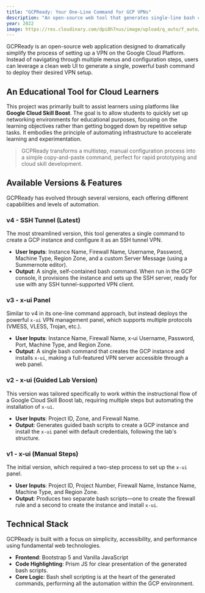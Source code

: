 ```yaml
---
title: "GCPReady: Your One-Line Command for GCP VPNs"
description: "An open-source web tool that generates single-line bash commands to instantly deploy various VPN configurations on Google Cloud Platform."
year: 2022
image: https://res.cloudinary.com/dpi8h7nus/image/upload/q_auto/f_auto/v1754878220/gcp-ready.png
---
```


GCPReady is an open-source web application designed to dramatically simplify the process of setting up a VPN on the Google Cloud Platform. Instead of navigating through multiple menus and configuration steps, users can leverage a clean web UI to generate a single, powerful bash command to deploy their desired VPN setup.

## An Educational Tool for Cloud Learners

This project was primarily built to assist learners using platforms like **Google Cloud Skill Boost**. The goal is to allow students to quickly set up networking environments for educational purposes, focusing on the learning objectives rather than getting bogged down by repetitive setup tasks. It embodies the principle of automating infrastructure to accelerate learning and experimentation.

> GCPReady transforms a multistep, manual configuration process into a simple copy-and-paste command, perfect for rapid prototyping and cloud skill development.

## Available Versions & Features

GCPReady has evolved through several versions, each offering different capabilities and levels of automation.

### v4 - SSH Tunnel (Latest)
The most streamlined version, this tool generates a single command to create a GCP instance and configure it as an SSH tunnel VPN.
- **User Inputs**: Instance Name, Firewall Name, Username, Password, Machine Type, Region Zone, and a custom Server Message (using a Summernote editor).
- **Output**: A single, self-contained bash command. When run in the GCP console, it provisions the instance and sets up the SSH server, ready for use with any SSH tunnel-supported VPN client.

### v3 - x-ui Panel
Similar to v4 in its one-line command approach, but instead deploys the powerful `x-ui` VPN management panel, which supports multiple protocols (VMESS, VLESS, Trojan, etc.).
- **User Inputs**: Instance Name, Firewall Name, x-ui Username, Password, Port, Machine Type, and Region Zone.
- **Output**: A single bash command that creates the GCP instance and installs `x-ui`, making a full-featured VPN server accessible through a web panel.

### v2 - x-ui (Guided Lab Version)
This version was tailored specifically to work within the instructional flow of a Google Cloud Skill Boost lab, requiring multiple steps but automating the installation of `x-ui`.
- **User Inputs**: Project ID, Zone, and Firewall Name.
- **Output**: Generates guided bash scripts to create a GCP instance and install the `x-ui` panel with default credentials, following the lab's structure.

### v1 - x-ui (Manual Steps)
The initial version, which required a two-step process to set up the `x-ui` panel.
- **User Inputs**: Project ID, Project Number, Firewall Name, Instance Name, Machine Type, and Region Zone.
- **Output**: Produces two separate bash scripts—one to create the firewall rule and a second to create the instance and install `x-ui`.

## Technical Stack
GCPReady is built with a focus on simplicity, accessibility, and performance using fundamental web technologies.
- **Frontend**: Bootstrap 5 and Vanilla JavaScript
- **Code Highlighting**: Prism JS for clear presentation of the generated bash scripts.
- **Core Logic**: Bash shell scripting is at the heart of the generated commands, performing all the automation within the GCP environment.